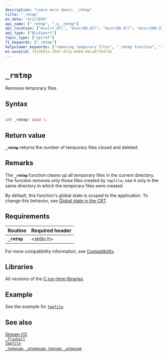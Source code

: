```yaml
---
description: "Learn more about: _rmtmp"
title: "_rmtmp"
ms.date: "4/2/2020"
api_name: ["_rmtmp", "_o__rmtmp"]
api_location: ["msvcrt.dll", "msvcr80.dll", "msvcr90.dll", "msvcr100.dll", "msvcr100_clr0400.dll", "msvcr110.dll", "msvcr110_clr0400.dll", "msvcr120.dll", "msvcr120_clr0400.dll", "ucrtbase.dll", "api-ms-win-crt-stdio-l1-1-0.dll", "api-ms-win-crt-private-l1-1-0.dll"]
api_type: ["DLLExport"]
topic_type: ["apiref"]
f1_keywords: ["_rmtmp"]
helpviewer_keywords: ["removing temporary files", "_rmtmp function", "files [C++], temporary", "rmtmp function", "files [C++], removing", "temporary files [C++], removing"]
ms.assetid: 7419501e-2587-4f2a-b469-0dca07f84736
---
```

# `_rmtmp`

Removes temporary files.

## Syntax

```C

int _rmtmp( void );
```

## Return value

**`_rmtmp`** returns the number of temporary files closed and deleted.

## Remarks

The **`_rmtmp`** function cleans up all temporary files in the current directory. The function removes only those files created by `tmpfile`; use it only in the same directory in which the temporary files were created.

By default, this function's global state is scoped to the application. To change this behavior, see [Global state in the CRT](../global-state.md).

## Requirements

|Routine|Required header|
|-------------|---------------------|
|**`_rmtmp`**|\<stdio.h>|

For more compatibility information, see [Compatibility](../compatibility.md).

## Libraries

All versions of the [C run-time libraries](../crt-library-features.md).

## Example

See the example for [`tmpfile`](tmpfile.md).

## See also

[Stream I/O](../stream-i-o.md)\
[`_flushall`](flushall.md)\
[`tmpfile`](tmpfile.md)\
[`_tempnam`, `_wtempnam`, `tmpnam`, `_wtmpnam`](tempnam-wtempnam-tmpnam-wtmpnam.md)
